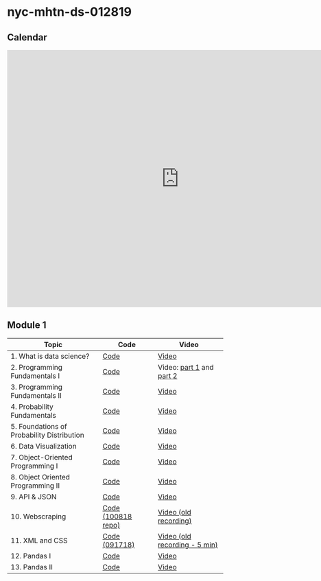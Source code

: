 # nyc-mhtn-ds-012819

## Calendar
<iframe src="https://calendar.google.com/calendar/embed?src=flatironschool.com_ujcges3b0h07m5plbjdfptqbk4%40group.calendar.google.com&ctz=America%2FNew_York" style="border: 0" width="800" height="600" frameborder="0" scrolling="no"></iframe>

## Module 1
| Topic            | Code                | Video                |
| -----            | ----                | -----                |
| 1. What is data science? | [Code](https://github.com/learn-co-students/nyc-mhtn-web-121018/tree/master/01-hashketball-review) | [Video](https://youtu.be/DsI74P1kvoQ) |
| 2. Programming Fundamentals I| [Code](https://github.com/learn-co-students/nyc-mhtn-web-121018/tree/master/02-intro-to-oo) | Video: [part 1](https://youtu.be/WOsV9FsNN8w) and [part 2](https://youtu.be/YyHeIGrYd_Y) |
| 3. Programming Fundamentals II | [Code](https://github.com/learn-co-students/nyc-mhtn-web-121018/tree/master/03-one-to-many-relationships) | [Video](https://youtu.be/2aYG5HP7GvA) |
| 4. Probability Fundamentals | [Code](https://github.com/learn-co-students/nyc-mhtn-web-121018/tree/master/04-many-to-many-relationships) | [Video](https://youtu.be/8P9bzo6BMvQ) |
| 5. Foundations of Probability Distribution | [Code](https://github.com/learn-co-students/nyc-mhtn-web-121018/tree/master/05-intro-to-inheritance) | [Video](https://youtu.be/siq__JsR-HA) |
| 6. Data Visualization | [Code](https://github.com/learn-co-students/nyc-mhtn-web-121018/tree/master/06-has-many-reviews) | [Video](https://youtu.be/2aHGC74WhQE) |
| 7. Object-Oriented Programming I| [Code](https://github.com/learn-co-students/nyc-mhtn-web-121018/tree/master/07-intro-to-sql) | [Video](https://youtu.be/qzB_y_xJWgE) |
| 8. Object Oriented Programming II | [Code](https://github.com/learn-co-students/nyc-mhtn-web-121018/tree/master/08-intro-to-orm) | [Video](https://youtu.be/oms4WYKMan4) |
| 9. API & JSON | [Code](https://github.com/learn-co-students/nyc-mhtn-web-121018/tree/master/09-intro-to-active-record) | [Video](https://youtu.be/nmghLipmPVg) |
| 10. Webscraping | [Code (100818 repo)](https://github.com/learn-co-students/nyc-web-100818/tree/master/12-hashes-and-the-internet) | [Video (old recording)](https://youtu.be/du7ZcV0Xbs8) |
| 11. XML and CSS| [Code (091718)](https://github.com/learn-co-students/nyc-web-091718/blob/master/12-active-record-cli-review/DOTENV_README.md) | [Video (old recording - 5 min)](https://youtu.be/CgdwkzKbw8M) |
| 12. Pandas I | [Code](https://github.com/learn-co-students/nyc-mhtn-web-121018/tree/master/12-active-record-review) | [Video](https://youtu.be/plxya_GJnog) |
| 13. Pandas II | [Code](https://github.com/learn-co-students/nyc-mhtn-web-121018/tree/master/13-intro-to-tdd) | [Video](https://youtu.be/nEe6sPAg0sU) |